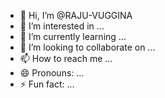- 👋 Hi, I’m @RAJU-VUGGINA
- 👀 I’m interested in ...
- 🌱 I’m currently learning ...
- 💞️ I’m looking to collaborate on ...
- 📫 How to reach me ...
- 😄 Pronouns: ...
- ⚡ Fun fact: ...

<!---
RAJU-VUGGINA/RAJU-VUGGINA is a ✨ special ✨ repository because its `README.md` (this file) appears on your GitHub profile.
You can click the Preview link to take a look at your changes.
--->
